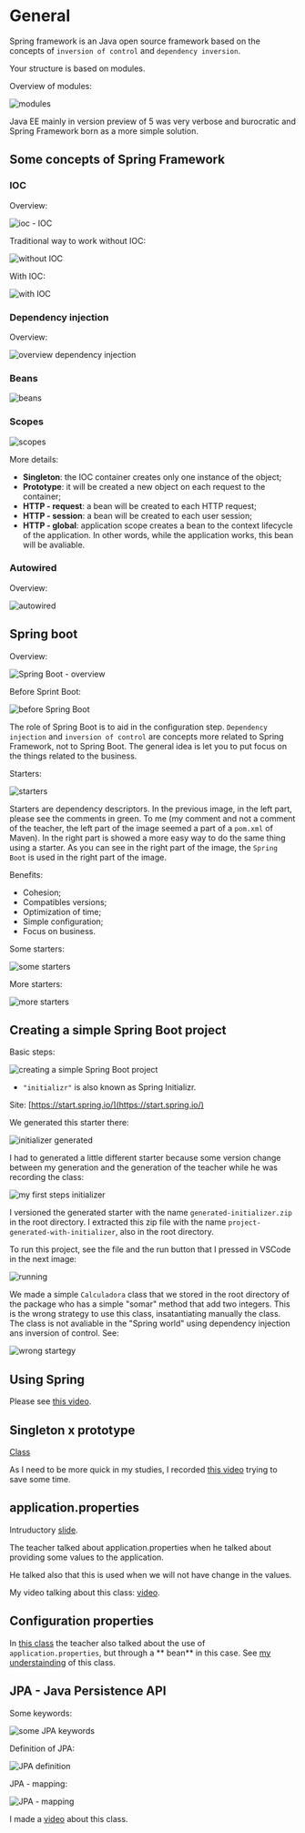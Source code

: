 # General

Spring framework is an Java open source framework based on the concepts of `inversion of control` and `dependency inversion`.

Your structure is based on modules.

Overview of modules:

![modules](images/modules.png)

Java EE mainly in version preview of 5 was very verbose and burocratic and Spring Framework born as a more simple solution.


## Some concepts of Spring Framework


### IOC

Overview:

![ioc - IOC](images/ioc-general.png)

Traditional way to work without IOC:

![without IOC](images/without-ioc.png)

With IOC:

![with IOC](images/with-ioc.png)


### Dependency injection

Overview:

![overview dependency injection](images/overview-dependency-injection.png)


### Beans

![beans](images/beans.png)


### Scopes

![scopes](images/scopes.png)

More details:

- **Singleton**: the IOC container creates only one instance of the object;
- **Prototype**: it will be created a new object on each request to the container;
- **HTTP - request**: a bean will be created to each HTTP request;
- **HTTP - session**: a bean will be created to each user session;
- **HTTP - global**: application scope creates a bean to the context lifecycle of the application. In other words, while the application works, this bean will be avaliable.


### Autowired

Overview:

![autowired](images/autowired.png)


## Spring boot

Overview:

![Spring Boot - overview](images/springboot-overview.png)

Before Sprint Boot:

![before Spring Boot](images/before-springboot.png)

The role of Spring Boot is to aid in the configuration step. `Dependency injection` and `inversion of control` are concepts more related to Spring Framework, not to Spring Boot. The general idea is let you to put focus on the things related to the business.

Starters:

![starters](images/starters.png)

Starters are dependency descriptors. In the previous image, in the left part, please see the comments in green. To me (my comment and not a comment of the teacher, the left part of the image seemed a part of a `pom.xml` of Maven). In the right part is showed a more easy way to do the same thing using a starter. As you can see in the right part of the image, the `Spring Boot` is used in the right part of the image.

Benefits:

- Cohesion;
- Compatibles versions;
- Optimization of time;
- Simple configuration;
- Focus on business.

Some starters:

![some starters](images/some-starters.png)

More starters:

![more starters](images/more-starters.png)


## Creating a simple Spring Boot project

Basic steps:

![creating a simple Spring Boot project](images/creating-a-simple-spring-boot-project.png)

* `"initializr"` is also known as Spring Initializr.

Site: [https://start.spring.io/](https://start.spring.io/)

We generated this starter there:

![initializer generated](images/generated-first-steps-initializer.png)

I had to generated a little different starter because some version change between my generation and the generation of the teacher while he was recording the class:

![my first steps initializer](images/my-first-steps-initializer.png)

I versioned the generated starter with the name `generated-initializer.zip` in the root directory. I extracted this zip file with the name `project-generated-with-initializer`, also in the root directory.

To run this project, see the file and the run button that I pressed in VSCode in the next image:

![running](images/running.png)

We made a simple `Calculadora` class that we stored in the root directory of the package who has a simple "somar" method that add two integers. This is the wrong strategy to use this class, insatantiating manually the class. The class is not avaliable in the "Spring world" using dependency injection ans inversion of control. See:

![wrong startegy](images/wrong-strategy.png)


## Using Spring

Please see [this video](https://youtu.be/bSrLs8Yx5cw).


## Singleton x prototype

[Class](https://web.dio.me/course/imersao-no-spring-framework-com-spring-boot/learning/13a57341-f406-463b-ac6c-037a08d8ee2f?back=/track/coding-the-future-claro-java-spring-boot&tab=undefined&moduleId=undefined)

As I need to be more quick in my studies, I recorded [this video](https://youtu.be/kovC2AcR05M) trying to save some time.


## application.properties

Intruductory [slide](images/application-properties.png).

The teacher talked about application.properties when he talked about providing some values to the application.

He talked also that this is used when we will not have change in the values.

My video talking about this class: [video](https://youtu.be/KP2kOnCCHjM).


## Configuration properties

In [this class](https://web.dio.me/course/imersao-no-spring-framework-com-spring-boot/learning/76c0fe87-be0c-40cd-8028-91025f00882b?back=/track/coding-the-future-claro-java-spring-boot&tab=undefined&moduleId=undefined) the teacher also talked about the use of `application.properties`, but through a ** bean** in this case. See [my understainding](https://youtu.be/aMD_b5hscQo) of this class.


## JPA - Java Persistence API

Some keywords:

![some JPA keywords](images/jpa-keywords.png)

Definition of JPA:

![JPA definition](images/jpa-definition.png)

JPA - mapping:

![JPA - mapping](images/jpa-mapping.png)

I made a [video](https://youtu.be/7ZGD9HBcgKo) about this class.